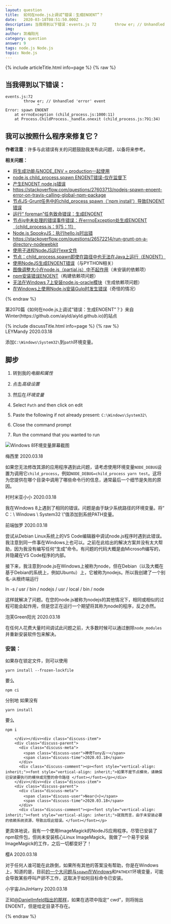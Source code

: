 ```yaml
---
layout: question
title:  如何在node.js上调试“错误：生成ENOENT”？
date:   2020-03-18T08:51:50.000Z
description: 当我得到以下错误：events.js 72        throw er; // Unhandled 'error' event        ...
img: 
author: 凯梅阳光
category: question
answer: 9
tags: node.js Node.js
topic: Node.js
---
```

<div class="article-root">
  <div class="article">
    {% include articleTitle.html info=page %}
    {% raw %}
    <div class="article-content"><h2><font style="vertical-align: inherit;"><font style="vertical-align: inherit;">当我得到以下错误：</font></font></h2>

<pre><code>events.js:72<font></font>
        throw er; // Unhandled 'error' event<font></font>
              ^<font></font>
Error: spawn ENOENT<font></font>
    at errnoException (child_process.js:1000:11)<font></font>
    at Process.ChildProcess._handle.onexit (child_process.js:791:34)<font></font>
</code></pre>

<h2><font style="vertical-align: inherit;"><font style="vertical-align: inherit;">我可以按照什么程序来修复它？</font></font></h2>

<p><strong><font style="vertical-align: inherit;"><font style="vertical-align: inherit;">作者注意</font></font></strong><font style="vertical-align: inherit;"><font style="vertical-align: inherit;">：许多与此错误有关的问题鼓励我发布此问题，以备将来参考。</font></font></p>

<p><strong><font style="vertical-align: inherit;"><font style="vertical-align: inherit;">相关问题：</font></font></strong></p>

<ul>
<li><a href="https://stackoverflow.com/questions/20825157/using-spawn-function-with-node-env-production"><font style="vertical-align: inherit;"><font style="vertical-align: inherit;">将生成功能与NODE_ENV = production一起使用</font></font></a></li>
<li><a href="https://stackoverflow.com/questions/24496015/node-js-child-process-spawn-enoent-error-only-under-supervisord"><font style="vertical-align: inherit;"><font style="vertical-align: inherit;">node.js child_process.spawn ENOENT错误-仅在监督下</font></font></a></li>
<li><a href="https://stackoverflow.com/questions/25090140/spawn-enoent-node-js-error"><font style="vertical-align: inherit;"><font style="vertical-align: inherit;">产生ENOENT node.js错误</font></font></a></li>
<li><a href="https://stackoverflow.com/questions/27603713/nodejs-spawn-enoent-error-on-travis-calling-global-npm-package"><font style="vertical-align: inherit;"><font style="vertical-align: inherit;">https://stackoverflow.com/questions/27603713/nodejs-spawn-enoent-error-on-travis-calling-global-npm-package</font></font></a></li>
<li><a href="https://stackoverflow.com/questions/20156067/node-js-child-process-spawnnpm-install-in-grunt-task-results-in-enoent-err"><font style="vertical-align: inherit;"><font style="vertical-align: inherit;">节点JS-Grunt任务中的child_process spawn（'npm install'）导致ENOENT错误</font></font></a></li>
<li><a href="https://stackoverflow.com/questions/24366113/running-foreman-task-fatal-error-spawn-enoent/27689089#27689089"><font style="vertical-align: inherit;"><font style="vertical-align: inherit;">运行“ foreman”任务致命错误：生成ENOENT</font></font></a></li>
<li><a href="https://stackoverflow.com/questions/26624302/unhandled-error-event-in-node-js-error-spawn-enoent-at-errnoexception-child-pr/27689141#27689141"><font style="vertical-align: inherit;"><font style="vertical-align: inherit;">节点js中未处理的错误事件错误：在errnoException处生成ENOENT（child_process.js：975：11）</font></font></a></li>
<li><a href="https://stackoverflow.com/questions/21379677/node-js-spookyjs-error-executing-hello-js"><font style="vertical-align: inherit;"><font style="vertical-align: inherit;">Node.js SpookyJS：执行hello.js时出错</font></font></a></li>
<li><a href="https://stackoverflow.com/questions/26572214/run-grunt-on-a-directory-nodewebkit"><font style="vertical-align: inherit;"><font style="vertical-align: inherit;">https://stackoverflow.com/questions/26572214/run-grunt-on-a-directory-nodewebkit</font></font></a></li>
<li><a href="https://stackoverflow.com/questions/23764429/run-exe-file-with-child-process-nodejs"><font style="vertical-align: inherit;"><font style="vertical-align: inherit;">使用子进程NodeJS运行exe文件</font></font></a></li>
<li><a href="https://stackoverflow.com/questions/24717446/node-child-process-spawn-not-working-on-java-even-though-its-in-the-path-enoe"><font style="vertical-align: inherit;"><font style="vertical-align: inherit;">节点：child_process.spawn即使在路径中也无法在Java上运行（ENOENT）</font></font></a></li>
<li><a href="https://stackoverflow.com/questions/26232590/spawn-enoent-error-with-nodejs"><font style="vertical-align: inherit;"><font style="vertical-align: inherit;">使用NodeJS生成ENOENT错误</font></font></a><font style="vertical-align: inherit;"><font style="vertical-align: inherit;">（与PYTHON相关）</font></font></li>
<li><a href="https://stackoverflow.com/questions/21346717/image-resizing-is-not-working-in-node-js-partial-js"><font style="vertical-align: inherit;"><font style="vertical-align: inherit;">图像调整大小在node.js（partial.js）中不起作用</font></font></a><font style="vertical-align: inherit;"><font style="vertical-align: inherit;">（未安装的依赖项）</font></font></li>
<li><a href="https://stackoverflow.com/questions/25924494/npm-install-error-enoent"><font style="vertical-align: inherit;"><font style="vertical-align: inherit;">npm安装错误ENOENT</font></font></a><font style="vertical-align: inherit;"><font style="vertical-align: inherit;">（构建依赖项问题）</font></font></li>
<li><a href="https://stackoverflow.com/questions/27393631/cannot-install-node-js-oracle-module-on-windows-7"><font style="vertical-align: inherit;"><font style="vertical-align: inherit;">无法在Windows 7上安装node.js-oracle模块</font></font></a><font style="vertical-align: inherit;"><font style="vertical-align: inherit;">（生成依赖项问题）</font></font></li>
<li><a href="https://stackoverflow.com/questions/26699999/error-installing-gulp-using-nodejs-on-windows"><font style="vertical-align: inherit;"><font style="vertical-align: inherit;">在Windows上使用Node.js安装Gulp时发生错误</font></font></a><font style="vertical-align: inherit;"><font style="vertical-align: inherit;">（奇怪的情况）</font></font></li>
</ul></div>
    {% endraw %}
  </div>
  <p class="winter_mark">第2070篇《如何在node.js上调试“错误：生成ENOENT”？》来自Winter(https://github.com/aiyld/aiyld.github.io)的站点</p>
  <div class="discuss-wrapper">
    {% include discussTitle.html info=page %}
    {% raw %}
    <div class="discuss-item">
        <div class="discuss-parent">
          <div class="discuss-meta">
            <span class="discuss-user">LEYMandy</span>
            <span class="discuss-time">2020.03.18</span>
          </div>
          <div class="discuss-comment"><p><font style="vertical-align: inherit;"><font style="vertical-align: inherit;">添加</font></font><code>C:\Windows\System32\</code><font style="vertical-align: inherit;"><font style="vertical-align: inherit;">到</font></font><code>path</code><font style="vertical-align: inherit;"><font style="vertical-align: inherit;">环境变量。</font></font></p>

<h2><font style="vertical-align: inherit;"><font style="vertical-align: inherit;">脚步</font></font></h2>

<ol>
<li><p><font style="vertical-align: inherit;"><font style="vertical-align: inherit;">转到我的</font></font><em><font style="vertical-align: inherit;"><font style="vertical-align: inherit;">电脑和属性</font></font></em></p></li>
<li><p><font style="vertical-align: inherit;"><font style="vertical-align: inherit;">点击</font></font><em><font style="vertical-align: inherit;"><font style="vertical-align: inherit;">高级设置</font></font></em></p></li>
<li><p><font style="vertical-align: inherit;"><font style="vertical-align: inherit;">然后在</font></font><em><font style="vertical-align: inherit;"><font style="vertical-align: inherit;">环境变量</font></font></em></p></li>
<li><p>Select <code>Path</code> and then click on edit </p></li>
<li><p>Paste the following if not already present: <code>C:\Windows\System32\</code></p></li>
<li><p>Close the command prompt </p></li>
<li><p>Run the command that you wanted to run </p></li>
</ol>

<p><img src="https://i.stack.imgur.com/XCTAf.png" alt="Windows 8环境变量屏幕截图"></p></div>
        </div></div><div class="discuss-item">
        <div class="discuss-parent">
          <div class="discuss-meta">
            <span class="discuss-user">梅西里</span>
            <span class="discuss-time">2020.03.18</span>
          </div>
          <div class="discuss-comment"><p><font style="vertical-align: inherit;"><font style="vertical-align: inherit;">如果您无法修改其源的应用程序遇到此问题，请考虑使用环境变量</font></font><code>NODE_DEBUG</code><font style="vertical-align: inherit;"><font style="vertical-align: inherit;">设置为</font><font style="vertical-align: inherit;">调用它</font></font><code>child_process</code><font style="vertical-align: inherit;"><font style="vertical-align: inherit;">，例如</font></font><code>NODE_DEBUG=child_process yarn test</code><font style="vertical-align: inherit;"><font style="vertical-align: inherit;">。</font><font style="vertical-align: inherit;">这将为您提供在哪个目录中调用了哪些命令行的信息，通常最后一个细节是失败的原因。</font></font></p></div>
        </div></div><div class="discuss-item">
        <div class="discuss-parent">
          <div class="discuss-meta">
            <span class="discuss-user">村村米亚小小</span>
            <span class="discuss-time">2020.03.18</span>
          </div>
          <div class="discuss-comment"><p><font style="vertical-align: inherit;"><font style="vertical-align: inherit;">我在Windows 8上遇到了相同的错误。问题是由于缺少系统路径的环境变量。</font><font style="vertical-align: inherit;">将“ C：\ Windows \ System32 \”值添加到系统PATH变量。</font></font></p></div>
        </div></div><div class="discuss-item">
        <div class="discuss-parent">
          <div class="discuss-meta">
            <span class="discuss-user">前端伽罗</span>
            <span class="discuss-time">2020.03.18</span>
          </div>
          <div class="discuss-comment"><p><font style="vertical-align: inherit;"><font style="vertical-align: inherit;">尝试从Debian Linux系统上的VS Code编辑器中调试node.js程序时遇到此错误。</font><font style="vertical-align: inherit;">我注意到同一件事在Windows上也可以。</font><font style="vertical-align: inherit;">之前在此给出的解决方案并没有太大帮助，因为我没有编写任何“生成”命令。</font><font style="vertical-align: inherit;">有问题的代码大概是由Microsoft编写的，并隐藏在VS Code程序的内部。</font></font></p>

<p><font style="vertical-align: inherit;"><font style="vertical-align: inherit;">接下来，我注意到node.js在Windows上被称为node，但在Debian（以及大概在基于Debian的系统上，例如Ubuntu）上，它被称为nodejs。</font><font style="vertical-align: inherit;">所以我创建了一个别名-从根终端运行</font></font></p>

<p><font style="vertical-align: inherit;"><font style="vertical-align: inherit;">ln -s / usr / bin / nodejs / usr / local / bin / node</font></font></p>

<p><font style="vertical-align: inherit;"><font style="vertical-align: inherit;">这样就解决了问题。</font><font style="vertical-align: inherit;">在您的node.js被称为nodejs的其他情况下，相同或相似的过程可能会起作用，但是您正在运行一个期望将其称为node的程序，反之亦然。</font></font></p></div>
        </div></div><div class="discuss-item">
        <div class="discuss-parent">
          <div class="discuss-meta">
            <span class="discuss-user">泡芙Green阳光</span>
            <span class="discuss-time">2020.03.18</span>
          </div>
          <div class="discuss-comment"><p><font style="vertical-align: inherit;"><font style="vertical-align: inherit;">在任何人花费大量时间调试此问题之前，大多数时候可以通过删除</font></font><code>node_modules</code><font style="vertical-align: inherit;"><font style="vertical-align: inherit;">并重新安装软件包</font><font style="vertical-align: inherit;">来解决</font><font style="vertical-align: inherit;">。</font></font></p>

<h3><font style="vertical-align: inherit;"><font style="vertical-align: inherit;">安装：</font></font></h3>

<p><font style="vertical-align: inherit;"><font style="vertical-align: inherit;">如果存在锁定文件，则可以使用</font></font></p>

<pre><code>yarn install --frozen-lockfile
</code></pre>

<p><font style="vertical-align: inherit;"><font style="vertical-align: inherit;">要么</font></font></p>

<pre><code>npm ci
</code></pre>

<p><font style="vertical-align: inherit;"><font style="vertical-align: inherit;">分别地 </font><font style="vertical-align: inherit;">如果没有</font></font></p>

<pre><code>yarn install
</code></pre>

<p><font style="vertical-align: inherit;"><font style="vertical-align: inherit;">要么</font></font></p>

<pre><code>npm i
</code></pre></div>
        </div></div><div class="discuss-item">
        <div class="discuss-parent">
          <div class="discuss-meta">
            <span class="discuss-user">神奇Tony古一</span>
            <span class="discuss-time">2020.03.18</span>
          </div>
          <div class="discuss-comment"><p><font style="vertical-align: inherit;"><font style="vertical-align: inherit;">如果不是节点模块，请确保已安装要执行的模块或完整的命令路径 </font></font></p></div>
        </div></div><div class="discuss-item">
        <div class="discuss-parent">
          <div class="discuss-meta">
            <span class="discuss-user">Near小小</span>
            <span class="discuss-time">2020.03.18</span>
          </div>
          <div class="discuss-comment"><p><font style="vertical-align: inherit;"><font style="vertical-align: inherit;">就我而言，由于未安装必要的依赖系统资源，导致出现此错误。</font></font></p>

<p><font style="vertical-align: inherit;"><font style="vertical-align: inherit;">更具体地说，我有一个使用ImageMagick的NodeJS应用程序。</font><font style="vertical-align: inherit;">尽管已安装了npm软件包，但尚未安装核心Linux ImageMagick。</font><font style="vertical-align: inherit;">我做了一个易于安装ImageMagick的工作，之后一切都变好了！</font></font></p></div>
        </div></div><div class="discuss-item">
        <div class="discuss-parent">
          <div class="discuss-meta">
            <span class="discuss-user">樱A</span>
            <span class="discuss-time">2020.03.18</span>
          </div>
          <div class="discuss-comment"><p><font style="vertical-align: inherit;"><font style="vertical-align: inherit;">对于任何人谁可能在此跌倒，如果所有其他的答案没有帮助，你是在Windows上，知道的是，目前</font></font><a href="https://github.com/joyent/node/issues/2318"><font style="vertical-align: inherit;"><font style="vertical-align: inherit;">的一个大问题与</font></font><code>spawn</code><font style="vertical-align: inherit;"><font style="vertical-align: inherit;">在Windows</font></font></a><font style="vertical-align: inherit;"><font style="vertical-align: inherit;">和</font></font><code>PATHEXT</code><font style="vertical-align: inherit;"><font style="vertical-align: inherit;">环境变量，可能会导致某些呼叫产卵不工作，这取决于如何目标命令已安装。</font></font></p></div>
        </div></div><div class="discuss-item">
        <div class="discuss-parent">
          <div class="discuss-meta">
            <span class="discuss-user">小宇宙JinJinHarry</span>
            <span class="discuss-time">2020.03.18</span>
          </div>
          <div class="discuss-comment"><p><font style="vertical-align: inherit;"><font style="vertical-align: inherit;">正如</font></font><a href="https://stackoverflow.com/questions/27688804/how-do-i-debug-error-spawn-enoent-on-node-js#comment55397048_27688805"><font style="vertical-align: inherit;"><font style="vertical-align: inherit;">@DanielImfeld指出的那样</font></font></a><font style="vertical-align: inherit;"><font style="vertical-align: inherit;">，如果在选项中指定“ cwd”，则将抛出ENOENT，但是给定目录不存在。</font></font></p></div>
        </div></div>
    {% endraw %}
  </div>
<div>
